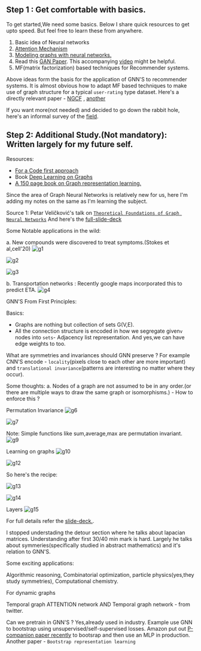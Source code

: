 ## Step 1 : Get comfortable with basics.

To get started,We need some basics. Below I share quick resources to get upto speed. But feel free to learn these from anywhere.

1. Basic idea of Neural networks
2. [Attention Mechanism](http://peterbloem.nl/blog/transformers)
3. [Modeling graphs with neural networks.](https://www.youtube.com/watch?v=zCEYiCxrL_0)
4. Read this [GAN Paper](https://arxiv.org/abs/1710.10903). This accompanying [video](https://www.youtube.com/watch?v=uFLeKkXWq2c&list=PLBoQnSflObckArGNhOcNg7lQG_f0ZlHF5)  might be helpful.
5. MF(matrix factorization) based techniques for Recommender systems.

Above ideas form the basis for the application of GNN'S to recommender systems. It is almost obvious how to adapt MF based techniques to make use of graph structure for a typical `user-rating` type dataset. Here's a directly relevant paper -  [NGCF](https://arxiv.org/pdf/1905.08108v2.pdf) , [another](https://poseidon01.ssrn.com/delivery.php?ID=965089116025101079020023120099011070005032032002040049023075116078085011076080095095117062001119114023042027011015119101122113015046088093022108122091017029091108090020085076089074076116071016069004123114114088014022027016073071030108007105015009073006&EXT=pdf&INDEX=TRUE)



If you want more(not needed) and decided to go down the rabbit hole, here's an informal survey of the [field](https://gordicaleksa.medium.com/how-to-get-started-with-graph-machine-learning-afa53f6f963a).


## Step 2: Additional Study.(Not mandatory): Written largely for my future self.

Resources:
- [For a Code first approach](https://github.com/gordicaleksa/pytorch-GAT)
- Book [Deep Learning on Graphs](https://cse.msu.edu/~mayao4/dlg_book/dlg_book.pdf)
- [A 150 page book on Graph representation learning.](https://www.cs.mcgill.ca/~wlh/grl_book/)

Since the area of Graph Neural Networks is relatively new for us, here I'm adding my notes on the same as I'm learning the subject.

Source 1: Petar Veličković's talk on [`Theoretical Foundations of Graph Neural Networks`](https://www.youtube.com/watch?v=uF53xsT7mjc)
And here's the [full-slide-deck](https://petar-v.com/talks/GNN-Wednesday.pdf)


Some Notable applications in the wild:

a. New compounds were discovered to treat symptoms.(Stokes et al,cell'20)
![g1](https://user-images.githubusercontent.com/21222766/142782896-fd219bd2-bf54-46e7-a0f2-fbba011bda62.png)

![g2](https://user-images.githubusercontent.com/21222766/142782905-38c2b8dd-1f52-4b6a-a3d1-b39c4a2571e3.png)

![g3](https://user-images.githubusercontent.com/21222766/142782926-7697553e-ca1c-4857-aa25-2239d03416d2.png)

b. Transportation networks : Recently google maps incorporated this to predict ETA.
![g4](https://user-images.githubusercontent.com/21222766/142783003-36e06c76-4aff-4b4e-9622-fb8dc54ae4f5.png)


GNN'S From First Principles:

Basics:
- Graphs are nothing but collection of sets G(V,E).
- All the connection structure is encoded in how we segregate given`v` nodes into `sets`- Adjacency list representation. And yes,we can have edge weights to too.

What are symmetries and invariances should GNN preserve ? For example CNN'S encode - `locality`(pixels close to each other are more important) and `translational invariance`(patterns are interesting no matter where they occur).

Some thoughts:
a. Nodes of a graph are not assumed to be in any order.(or there are multiple ways to draw the same graph or isomorphisms.) - How to enforce this ?

Permutation Invariance
![g6](https://user-images.githubusercontent.com/21222766/142783381-f1b3f434-f969-4c6f-9451-1f3a864be215.png)

![g7](https://user-images.githubusercontent.com/21222766/142783404-64e6370d-a1b1-4d1a-b816-18c141668098.png)

Note: Simple functions like sum,average,max are permutation invariant.
![g9](https://user-images.githubusercontent.com/21222766/142783734-7d91a2e6-ef1e-4eed-95ae-f0d530751069.png)

Learning on graphs
![g10](https://user-images.githubusercontent.com/21222766/142783861-c082ebda-753e-4407-9631-1ed079734c30.png)

![g12](https://user-images.githubusercontent.com/21222766/142783874-affd3f0f-96ff-4e49-b7cb-9556fc446f80.png)

So here's the recipe:

![g13](https://user-images.githubusercontent.com/21222766/142783960-7352deda-3254-4ea8-91f7-7846ad39febf.png)

 ![g14](https://user-images.githubusercontent.com/21222766/142784005-a821ad5f-fe09-45d1-802d-16dfa21bd710.png)

Layers
![g15](https://user-images.githubusercontent.com/21222766/142784071-2455142f-a484-412a-a9c3-008cbdf6ee8e.png)

For full details refer the [slide-deck.](https://petar-v.com/talks/GNN-Wednesday.pdf).

I stopped understading the detour section where he talks about lapacian matrices. Understanding after first 30/40 min mark is hard. Largely he talks about symmeries(specifically studied in abstract mathematics) and it's relation to GNN'S.

Some exciting applications:

Algorithmic reasoning, Combinatorial optimization, particle physics(yes,they study symmetries), Computational chemistry.

For dynamic graphs

Temporal graph ATTENTION network AND Temporal graph network - from twitter.

Can we pretrain in GNN'S ?
Yes,already used in industry. Example use GNN to bootstrap using unsupervised/self-supervised losses. Amazon put out [P-companion paper recently](https://assets.amazon.science/d5/16/3f7809974a899a11bacdadefdf24/p-companion-a-principled-framework-for-diversified-complementary-product-recommendation.pdf)
to bootsrap and then use an MLP in production. Another paper - `Bootstrap representation learning`

